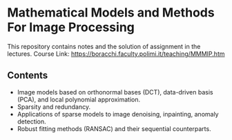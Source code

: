 # Mathematical Models and Methods For Image Processing

This repository contains notes and the solution of assignment in the lectures. Course Link: https://boracchi.faculty.polimi.it/teaching/MMMIP.htm

## Contents

- Image models based on orthonormal bases (DCT), data-driven basis (PCA), and local polynomial approximation.
- Sparsity and redundancy.
- Applications of sparse models to image denoising, inpainting, anomaly detection.
- Robust fitting methods (RANSAC) and their sequential counterparts.
